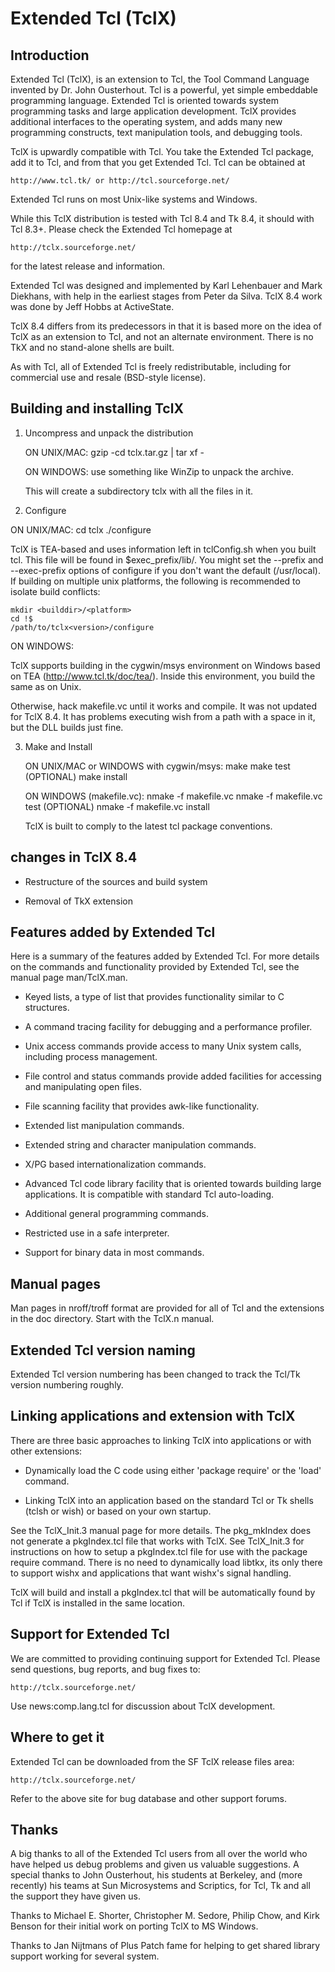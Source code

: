 # Extended Tcl (TclX)

## Introduction

Extended Tcl (TclX), is an extension to Tcl, the Tool Command Language invented by Dr. John Ousterhout.  Tcl is a powerful, yet simple embeddable programming language.  Extended Tcl is oriented towards system programming tasks and large application development.  TclX provides additional interfaces to the operating system, and adds many new programming constructs, text manipulation tools, and debugging tools.

TclX is upwardly compatible with Tcl.  You take the Extended Tcl package, add it to Tcl, and from that you get Extended Tcl.  Tcl can be obtained at

    http://www.tcl.tk/ or http://tcl.sourceforge.net/

Extended Tcl runs on most Unix-like systems and Windows.

While this TclX distribution is tested with Tcl 8.4 and Tk 8.4, it should with Tcl 8.3+.  Please check the Extended Tcl homepage at

    http://tclx.sourceforge.net/

for the latest release and information.

Extended Tcl was designed and implemented by Karl Lehenbauer and Mark Diekhans, with help in the earliest stages from Peter da Silva.  TclX 8.4 work was done by Jeff Hobbs at ActiveState.

TclX 8.4 differs from its predecessors in that it is based more on the idea of TclX as an extension to Tcl, and not an alternate environment.  There is no TkX and no stand-alone shells are built.

As with Tcl, all of Extended Tcl is freely redistributable, including for commercial use and resale (BSD-style license).

## Building and installing TclX

1. Uncompress and unpack the distribution

   ON UNIX/MAC:
	gzip -cd tclx<version>.tar.gz | tar xf -

   ON WINDOWS:
	use something like WinZip to unpack the archive.

   This will create a subdirectory tclx<version> with all the files in it.

2. Configure

ON UNIX/MAC:
	cd tclx<version>
	./configure

TclX is TEA-based and uses information left in tclConfig.sh when you built tcl.  This file will be found in $exec_prefix/lib/.  You might set the --prefix and --exec-prefix options of configure if you don't want the default (/usr/local).  If building on multiple unix platforms, the following is recommended to isolate build conflicts:

	mkdir <builddir>/<platform>
	cd !$
	/path/to/tclx<version>/configure

   ON WINDOWS:

TclX supports building in the cygwin/msys environment on Windows based on TEA (http://www.tcl.tk/doc/tea/).  Inside this environment, you build the same as on Unix.

Otherwise, hack makefile.vc until it works and compile.  It was not updated for TclX 8.4.  It has problems executing wish from a path with a space in it, but the DLL builds just fine.

3. Make and Install

   ON UNIX/MAC or WINDOWS with cygwin/msys:
	make
	make test (OPTIONAL)
	make install

   ON WINDOWS (makefile.vc):
	nmake -f makefile.vc
	nmake -f makefile.vc test (OPTIONAL)
	nmake -f makefile.vc install

   TclX is built to comply to the latest tcl package conventions.

## changes in TclX 8.4

* Restructure of the sources and build system

* Removal of TkX extension

## Features added by Extended Tcl

Here is a summary of the features added by Extended Tcl.  For more details on the commands and functionality provided by Extended Tcl, see the manual page man/TclX.man.

* Keyed lists, a type of list that provides functionality similar to C structures.

* A command tracing facility for debugging and a performance profiler.

* Unix access commands provide access to many Unix system calls, including process management.

* File control and status commands provide added facilities for accessing and manipulating open files.

* File scanning facility that provides awk-like functionality.

* Extended list manipulation commands.

* Extended string and character manipulation commands.

* X/PG based internationalization commands.

* Advanced Tcl code library facility that is oriented towards building large applications.  It is compatible with standard Tcl auto-loading.

* Additional general programming commands.

* Restricted use in a safe interpreter.

* Support for binary data in most commands.

## Manual pages

Man pages in nroff/troff format are provided for all of Tcl and the extensions in the doc directory.  Start with the TclX.n manual.

## Extended Tcl version naming

Extended Tcl version numbering has been changed to track the Tcl/Tk version numbering roughly.

## Linking applications and extension with TclX

There are three basic approaches to linking TclX into applications or with other extensions:

* Dynamically load the C code using either 'package require' or the 'load' command.

* Linking TclX into an application based on the standard Tcl or Tk shells (tclsh or wish) or based on your own startup.

See the TclX_Init.3 manual page for more details.  The pkg_mkIndex does not generate a pkgIndex.tcl file that works with TclX.  See TclX_Init.3 for instructions on how to setup a pkgIndex.tcl file for use with the package require command.  There is no need to dynamically load libtkx, its only there to support wishx and applications that want wishx's signal handling.

TclX will build and install a pkgIndex.tcl that will be automatically found by Tcl if TclX is installed in the same location.

## Support for Extended Tcl

We are committed to providing continuing support for Extended Tcl.  Please send questions, bug reports, and bug fixes to:

	http://tclx.sourceforge.net/

Use news:comp.lang.tcl for discussion about TclX development.

## Where to get it

Extended Tcl can be downloaded from the SF TclX release files area:

	http://tclx.sourceforge.net/

Refer to the above site for bug database and other support forums.

## Thanks

A big thanks to all of the Extended Tcl users from all over the world who have helped us debug problems and given us valuable suggestions.  A special thanks to John Ousterhout, his students at Berkeley, and (more recently) his teams at Sun Microsystems and Scriptics, for Tcl, Tk and all the support they have given us.

Thanks to Michael E. Shorter, Christopher M. Sedore,  Philip Chow, and Kirk Benson for their initial work on porting TclX to MS Windows.

Thanks to Jan Nijtmans of Plus Patch fame for helping to get shared library support working for several system.
